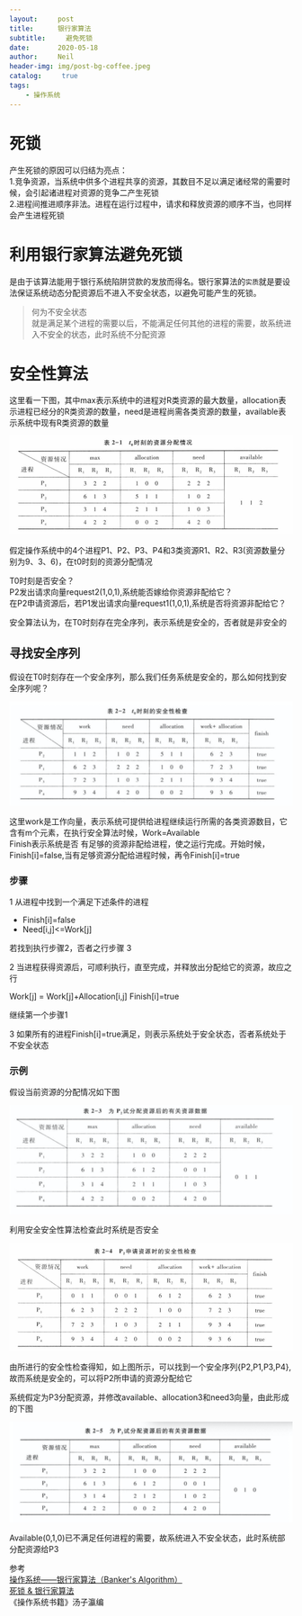 ```yaml
---
layout:     post
title:      银行家算法
subtitle:	  避免死锁
date:       2020-05-18
author:     Neil
header-img: img/post-bg-coffee.jpeg
catalog: 	 true
tags:
    - 操作系统
---
```


# 死锁

产生死锁的原因可以归结为亮点：  
1.竞争资源，当系统中供多个进程共享的资源，其数目不足以满足诸经常的需要时候，会引起诸进程对资源的竞争二产生死锁  
2.进程间推进顺序非法。进程在运行过程中，请求和释放资源的顺序不当，也同样会产生进程死锁

# 利用银行家算法避免死锁

是由于该算法能用于银行系统陷阱贷款的发放而得名。银行家算法的`实质`就是要设法保证系统动态分配资源后不进入不安全状态，以避免可能产生的死锁。

>何为不安全状态  
就是满足某个进程的需要以后，不能满足任何其他的进程的需要，故系统进入不安全的状态，此时系统不分配资源

# 安全性算法

这里看一下图，其中max表示系统中的进程对R类资源的最大数量，allocation表示进程已经分的R类资源的数量，need是进程尚需各类资源的数量，available表示系统中现有R类资源的数量

![](../img/local/Banker'sAlgorithm.png)

假定操作系统中的4个进程P1、P2、P3、P4和3类资源R1、R2、R3(资源数量分别为9、3、6)，在t0时刻的资源分配情况

T0时刻是否安全？  
P2发出请求向量request2(1,0,1),系统能否嫁给你资源非配给它？  
在P2申请资源后，若P1发出请求向量request1(1,0,1),系统是否将资源非配给它？

安全算法认为，在T0时刻存在完全序列，表示系统是安全的，否者就是非安全的

## 寻找安全序列

假设在T0时刻存在一个安全序列，那么我们任务系统是安全的，那么如何找到安全序列呢？

![](../img/local/Banker'sAlgorithm1.png)

这里work是工作向量，表示系统可提供给进程继续运行所需的各类资源数目，它含有m个元素，在执行安全算法时候，Work=Available  
Finish表示系统是否 有足够的资源非配给进程，使之运行完成。开始时候，Finish[i]=false,当有足够资源分配给进程时候，再令Finish[i]=true

### 步骤

1 从进程中找到一个满足下述条件的进程  

* Finish[i]=false
* Need[i,j]<=Work[j]  

若找到执行步骤2，否者之行步骤 3

2 当进程获得资源后，可顺利执行，直至完成，并释放出分配给它的资源，故应之行

Work[j] = Work[j]+Allocation[i,j]
Finish[i]=true

继续第一个步骤1

3 如果所有的进程Finish[i]=true满足，则表示系统处于安全状态，否者系统处于不安全状态

### 示例

假设当前资源的分配情况如下图

![](../img/local/Banker'sAlgorithm2.png)

利用安全安全性算法检查此时系统是否安全

![](../img/local/Banker'sAlgorithm3.png)  

由所进行的安全性检查得知，如上图所示，可以找到一个安全序列{P2,P1,P3,P4},故而系统是安全的，可以将P2所申请的资源分配给它

系统假定为P3分配资源，并修改available、allocation3和need3向量，由此形成的下图

![](../img/local/Banker'sAlgorithm4.png)

Available(0,1,0)已不满足任何进程的需要，故系统进入不安全状态，此时系统部分配资源给P3


参考  
[操作系统——银行家算法（Banker's Algorithm）](https://www.cnblogs.com/wkfvawl/p/11929508.html)  
[死锁 & 银行家算法](https://www.jianshu.com/p/355f138ea3c8)  
《操作系统书籍》汤子瀛编 